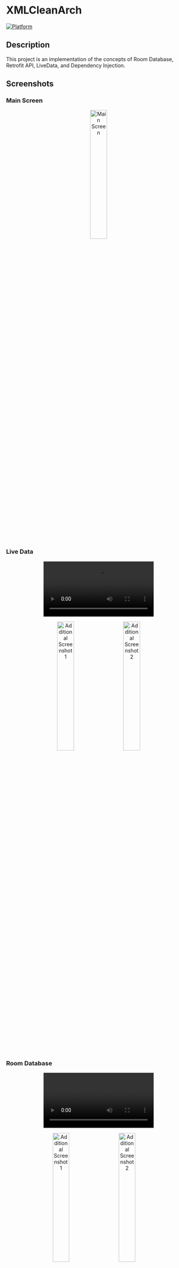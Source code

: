 # XMLCleanArch
[![Platform](https://img.shields.io/badge/platform-android-green)]()

## Description

This project is an implementation of the concepts of Room Database, Retrofit API, LiveData, and Dependency Injection.

## Screenshots

### Main Screen
<p align="center">
  <img src="https://github.com/batooldshilleh/XMLCleanArch/assets/93814390/62665adb-acb6-4ce2-b8ff-0879c72ebf13" alt="Main Screen" style="width:30%" />
</p>

### Live Data
<p align="center">
  <video src="https://github.com/batooldshilleh/XMLCleanArch/assets/93814390/70ccfa38-95bd-4c83-8344-0ba7e063e231" controls>
    Your browser does not support the video tag.
  </video>
</p>
<p align="center">
  <img src="https://github.com/batooldshilleh/XMLCleanArch/assets/93814390/887c272e-28fb-4106-a01c-f7762bf66faa" alt="Additional Screenshot 1" style="width:30%; margin-right: 5%;" />
  <img src="https://github.com/batooldshilleh/XMLCleanArch/assets/93814390/740287b0-5f31-4085-937f-2a2a014d8a8d" alt="Additional Screenshot 2" style="width:30%;" />
</p>

### Room Database
<p align="center">
  <video src="https://github.com/batooldshilleh/XMLCleanArch/assets/93814390/3f7a5cf0-bae8-475c-b2de-c5f7b70d698b" controls>
    Your browser does not support the video tag.
  </video>
</p>
<p align="center">
  <img src="https://github.com/batooldshilleh/XMLCleanArch/assets/93814390/3985ea45-fa09-45f2-b353-10c3d2edd8b9" alt="Additional Screenshot 1" style="width:30%; margin-right: 5%;" />
  <img src="https://github.com/batooldshilleh/XMLCleanArch/assets/93814390/93693e5f-78d4-460c-8d79-bd514e812ce4" alt="Additional Screenshot 2" style="width:30%; margin-right: 5%;" />
  <img src="https://github.com/batooldshilleh/XMLCleanArch/assets/93814390/cec801bc-934e-4231-acb9-5a27cd474e3e" alt="Additional Screenshot 2" style="width:30%; margin-right: 5%;" />
  <img src="https://github.com/batooldshilleh/XMLCleanArch/assets/93814390/d4d45095-31f5-4974-8df5-8efb7135fe73" alt="Additional Screenshot 2" style="width:30%; margin-right: 5%;" />
</p>

### Retrofit API
<p align="center">
  <img src="https://github.com/batooldshilleh/XMLCleanArch/assets/93814390/85f8ff66-8a47-49f8-be12-859ceb5a3da9" alt="Additional Screenshot 1" style="width:30%; margin-right: 5%;" />
  <img src="https://github.com/batooldshilleh/XMLCleanArch/assets/93814390/4a843539-3025-4899-b0d5-460c7d22f75f" alt="Additional Screenshot 2" style="width:30%; margin-right: 5%;" />
  <img src="https://github.com/batooldshilleh/XMLCleanArch/assets/93814390/f99a8308-4369-4f74-b171-2fc8f014ae91" alt="Additional Screenshot 2" style="width:30%; margin-right: 5%;" />
</p>

## Features

- LiveData <br>
  In this section, a name is entered and then printed with a welcome message.
- Room Database <br>
  In this section, you navigate to the add note page using the Floating Action Button. Then, you enter a title and description for the note, which is displayed in a RecyclerView.
- Retrofit API
  In this section, you can fetch(Get) posts based on the user's ID and display them in a RecyclerView, or you can enter(Post) your own post.
- Dependency Injection<br>
  In this section, dependency injection is implemented within the ViewModel and Repository.
- Navegation Components<br>
  Navigation graph is utilized for navigating between fragments in the application.
  

## Installation

<p align="center">
  <P>You can clone or Dowinlode it as ZIP</P>
  <img src="https://github.com/batooldshilleh/XMLCleanArch/assets/93814390/e4ef6a78-945b-4a68-aff3-0430a1a736e5" alt="Additional Screenshot 1" style="width:90%; " />
  <P>After step 1 then choose Virgin Control, and then enter the URL </P>
  <img src="https://github.com/batooldshilleh/XMLCleanArch/assets/93814390/9fd133dd-d19f-4c1c-8d21-b2a3014b0a72" alt="Additional Screenshot 2" style="width:70%; " />
  <P>Just select to open the application, unzip it, and choose its location </P>
  <img src="https://github.com/batooldshilleh/XMLCleanArch/assets/93814390/1e191b40-1d7a-4581-9b7c-47fbc283b8e8" alt="Additional Screenshot 2" style="width:70%; " />
</p>

## Usage

Just run the application from Android Studio 🙃.


